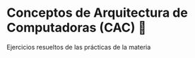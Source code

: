 # Conceptos de Arquitectura de Computadoras (CAC) 🤖
Ejercicios resueltos de las prácticas de la materia
